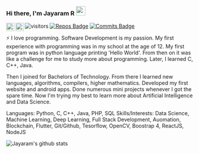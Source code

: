 ### Hi there, I'm Jayaram R <img src="https://media.giphy.com/media/hvRJCLFzcasrR4ia7z/giphy.gif" width="25px">
<a href="https://twitter.com/rj_jayaram">
  <img align="left" alt="Jayaram R | Twitter" width="22px" src="https://cdn.jsdelivr.net/npm/simple-icons@v3/icons/twitter.svg" />
</a>
<a href="https://www.linkedin.com/in/jayaram-r-58168a1a5/">
  <img align="left" alt="Abhishek's LinkdeIN" width="22px" src="https://cdn.jsdelivr.net/npm/simple-icons@v3/icons/linkedin.svg" />
</a>

![visitors](https://visitor-badge.glitch.me/badge?page_id=JayaramR307)
[![Repos Badge](https://badges.pufler.dev/repos/JayaramR307)](https://badges.pufler.dev)
[![Commits Badge](https://badges.pufler.dev/commits/monthly/JayaramR307)](https://badges.pufler.dev)


:zap: I love programming. Software Development is my passion. My first experience with programming was in my school at the age of 12. My first program was in python language printing 'Hello World'. From then on it was like a challenge for me to study more about programming. Later, I learned C, C++, Java.

Then I joined for Bachelors of Technology. From there I learned new languages, algorithms, compilers, higher mathematics. Developed my first website and android apps. Done numerous mini projects whenever I got the spare time. Now I'm trying my best to learn more about Artificial Intelligence and Data Science.

Languages:  Python, C, C++, Java, PHP, SQL
Skills/Interests: 
Data Science, Machine Learning, Deep Learning, Full Stack Development, Auomation, Blockchain, Flutter, Git/Github, Tesorflow, OpenCV, Boostrap 4, ReactJS, NodeJS 



![Jayaram's github stats](https://github-readme-stats.vercel.app/api?username=JayaramR307&show_icons=true&theme=tokyonight)
